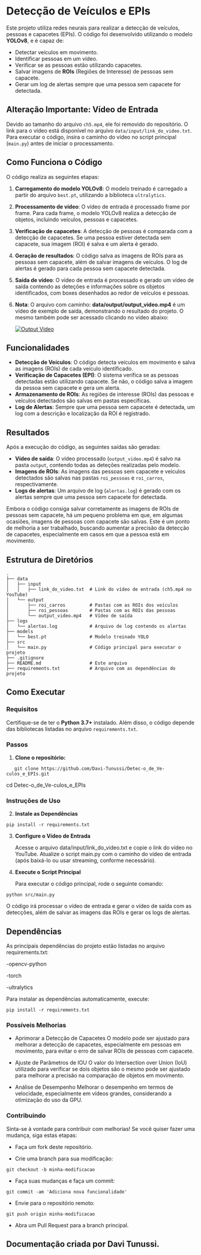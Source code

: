 # Detecção de Veículos e EPIs

Este projeto utiliza redes neurais para realizar a detecção de veículos, pessoas e capacetes (EPIs). O código foi desenvolvido utilizando o modelo **YOLOv8**, e é capaz de:

- Detectar veículos em movimento.
- Identificar pessoas em um vídeo.
- Verificar se as pessoas estão utilizando capacetes.
- Salvar imagens de **ROIs** (Regiões de Interesse) de pessoas sem capacete.
- Gerar um log de alertas sempre que uma pessoa sem capacete for detectada.

## Alteração Importante: Vídeo de Entrada

Devido ao tamanho do arquivo `ch5.mp4`, ele foi removido do repositório. O link para o vídeo está disponível no arquivo `data/input/link_do_video.txt`. Para executar o código, insira o caminho do vídeo no script principal (`main.py`) antes de iniciar o processamento.

## Como Funciona o Código

O código realiza as seguintes etapas:

1. **Carregamento do modelo YOLOv8**: O modelo treinado é carregado a partir do arquivo `best.pt`, utilizando a biblioteca `ultralytics`.

2. **Processamento de vídeo**: O vídeo de entrada é processado frame por frame. Para cada frame, o modelo YOLOv8 realiza a detecção de objetos, incluindo veículos, pessoas e capacetes.

3. **Verificação de capacetes**: A detecção de pessoas é comparada com a detecção de capacetes. Se uma pessoa estiver detectada sem capacete, sua imagem (ROI) é salva e um alerta é gerado.

4. **Geração de resultados**: O código salva as imagens de ROIs para as pessoas sem capacete, além de salvar imagens de veículos. O log de alertas é gerado para cada pessoa sem capacete detectada.

5. **Saída de vídeo**: O vídeo de entrada é processado e gerado um vídeo de saída contendo as deteções e informações sobre os objetos identificados, com boxes desenhados ao redor de veículos e pessoas.

6. **Nota**: O arquivo com caminho: **data/output/output_video.mp4** é um vídeo de exemplo de saída, demonstrando o resultado do projeto. O mesmo também pode ser acessado clicando no vídeo abaixo:

   
   [![Output Video](https://img.youtube.com/vi/9PohRTh9VEA/maxresdefault.jpg)](https://www.youtube.com/watch?v=9PohRTh9VEA)


## Funcionalidades

- **Detecção de Veículos**: O código detecta veículos em movimento e salva as imagens (ROIs) de cada veículo identificado.
- **Verificação de Capacetes (EPI)**: O sistema verifica se as pessoas detectadas estão utilizando capacete. Se não, o código salva a imagem da pessoa sem capacete e gera um alerta.
- **Armazenamento de ROIs**: As regiões de interesse (ROIs) das pessoas e veículos detectados são salvas em pastas específicas.
- **Log de Alertas**: Sempre que uma pessoa sem capacete é detectada, um log com a descrição e localização da ROI é registrado.

## Resultados

Após a execução do código, as seguintes saídas são geradas:

- **Vídeo de saída**: O vídeo processado (`output_video.mp4`) é salvo na pasta `output`, contendo todas as deteções realizadas pelo modelo.
- **Imagens de ROIs**: As imagens das pessoas sem capacete e veículos detectados são salvas nas pastas `roi_pessoas` e `roi_carros`, respectivamente.
- **Logs de alertas**: Um arquivo de log (`alertas.log`) é gerado com os alertas sempre que uma pessoa sem capacete for detectada.

Embora o código consiga salvar corretamente as imagens de ROIs de pessoas sem capacete, há um pequeno problema em que, em algumas ocasiões, imagens de pessoas com capacete são salvas. Este é um ponto de melhoria a ser trabalhado, buscando aumentar a precisão da detecção de capacetes, especialmente em casos em que a pessoa está em movimento.

## Estrutura de Diretórios

```plaintext
.
├── data
│   ├── input
│   │   ├── link_do_video.txt  # Link do vídeo de entrada (ch5.mp4 no YouTube)
│   └── output
│       ├── roi_carros         # Pastas com as ROIs dos veículos
│       ├── roi_pessoas        # Pastas com as ROIs das pessoas
│       └── output_video.mp4   # Vídeo de saída
├── logs
│   └── alertas.log            # Arquivo de log contendo os alertas
├── models
│   └── best.pt                # Modelo treinado YOLO
├── src
│   └── main.py                # Código principal para executar o projeto
├── .gitignore
├── README.md                  # Este arquivo
├── requirements.txt           # Arquivo com as dependências do projeto
```

## Como Executar

### Requisitos
Certifique-se de ter o **Python 3.7+** instalado. Além disso, o código depende das bibliotecas listadas no arquivo `requirements.txt`.

### Passos

1. **Clone o repositório:**
```
   git clone https://github.com/Davi-Tunussi/Detec-o_de_Ve-culos_e_EPIs.git
```

   cd Detec-o_de_Ve-culos_e_EPIs
### Instruções de Uso

2. **Instale as Dependências**

```
pip install -r requirements.txt
```

3. **Configure o Vídeo de Entrada**

   Acesse o arquivo data/input/link_do_video.txt e copie o link do vídeo no YouTube.
Atualize o script main.py com o caminho do vídeo de entrada (após baixá-lo ou usar streaming, conforme necessário).

4. **Execute o Script Principal**
   
      Para executar o código principal, rode o seguinte comando:
```
python src/main.py
```
   O código irá processar o vídeo de entrada e gerar o vídeo de saída com as detecções, além de salvar as imagens das ROIs e gerar os logs de alertas.

## Dependências
As principais dependências do projeto estão listadas no arquivo requirements.txt:

-opencv-python

-torch

-ultralytics

Para instalar as dependências automaticamente, execute:
```
pip install -r requirements.txt
```
### Possíveis Melhorias
- Aprimorar a Detecção de Capacetes
   O modelo pode ser ajustado para melhorar a detecção de capacetes, especialmente em pessoas em movimento, para evitar o erro de salvar ROIs de pessoas com capacete.

- Ajuste de Parâmetros de IOU
   O valor do Intersection over Union (IoU) utilizado para verificar se dois objetos são o mesmo pode ser ajustado para melhorar a precisão na comparação de objetos em movimento.

- Análise de Desempenho
   Melhorar o desempenho em termos de velocidade, especialmente em vídeos grandes, considerando a otimização do uso da GPU.

### Contribuindo
Sinta-se à vontade para contribuir com melhorias! Se você quiser fazer uma mudança, siga estas etapas:

- Faça um fork deste repositório.

- Crie uma branch para sua modificação:
```
git checkout -b minha-modificacao
```
- Faça suas mudanças e faça um commit:
```
git commit -am 'Adiciona nova funcionalidade'
```
- Envie para o repositório remoto:
```
git push origin minha-modificacao
```
- Abra um Pull Request para a branch principal.

## Documentação criada por Davi Tunussi.


